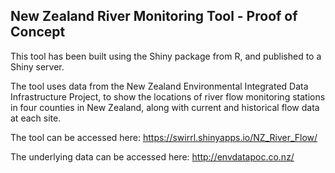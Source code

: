 ## New Zealand River Monitoring Tool - Proof of Concept

This tool has been built using the Shiny package from R, and published to a Shiny server.

The tool uses data from the New Zealand Environmental Integrated Data Infrastructure Project, to show the locations of river flow monitoring stations in four counties in New Zealand, along with current and historical flow data at each site.

The tool can be accessed here: https://swirrl.shinyapps.io/NZ_River_Flow/

The underlying data can be accessed here: http://envdatapoc.co.nz/




